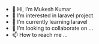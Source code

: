 - 👋 Hi, I’m Mukesh Kumar
- 👀 I’m interested in laravel project
- 🌱 I’m currently learning laravel
- 💞️ I’m looking to collaborate on ...
- 📫 How to reach me ...

<!---
optimist-r/optimist-r is a ✨ special ✨ repository because its `README.md` (this file) appears on your GitHub profile.
You can click the Preview link to take a look at your changes.
--->
